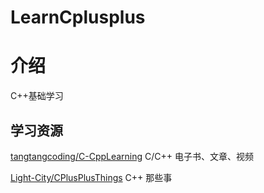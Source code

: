 # LearnCplusplus

# 介绍
C++基础学习

## 学习资源

[tangtangcoding/C-CppLearning](https://github.com/tangtangcoding/C-CppLearning) C/C++ 电子书、文章、视频

[Light-City/CPlusPlusThings](https://github.com/Light-City/CPlusPlusThings) C++ 那些事
